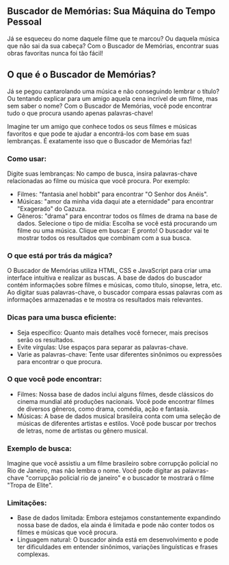 ## Buscador de Memórias: Sua Máquina do Tempo Pessoal

Já se esqueceu do nome daquele filme que te marcou? Ou daquela música que não sai da sua cabeça? Com o Buscador de Memórias, encontrar suas obras favoritas nunca foi tão       fácil!
    
## O que é o Buscador de Memórias?

Já se pegou cantarolando uma música e não conseguindo lembrar o título? Ou tentando explicar para um amigo aquela cena incrível de um filme, mas sem saber o nome? Com o        Buscador de Memórias, você pode encontrar tudo o que procura usando apenas palavras-chave!

Imagine ter um amigo que conhece todos os seus filmes e músicas favoritos e que pode te ajudar a encontrá-los com base em suas lembranças. É exatamente isso que o Buscador     de Memórias faz!

### Como usar:
Digite suas lembranças: No campo de busca, insira palavras-chave relacionadas ao filme ou música que você procura. Por exemplo:
- Filmes: "fantasia anel hobbit" para encontrar "O Senhor dos Anéis".
- Músicas: "amor da minha vida daqui ate a eternidade" para encontrar "Exagerado" do Cazuza.
- Gêneros: "drama" para encontrar todos os filmes de drama na base de dados.
    Selecione o tipo de mídia: Escolha se você está procurando um filme ou uma música.
    Clique em buscar: E pronto! O buscador vai te mostrar todos os resultados que combinam com a sua busca.

### O que está por trás da mágica?

O Buscador de Memórias utiliza HTML, CSS e JavaScript para criar uma interface intuitiva e realizar as buscas. A base de dados do buscador contém informações sobre filmes e músicas, como título, sinopse, letra, etc. Ao digitar suas palavras-chave, o buscador compara essas palavras com as informações armazenadas e te mostra os resultados mais relevantes.

### Dicas para uma busca eficiente:

   - Seja específico: Quanto mais detalhes você fornecer, mais precisos serão os resultados.
   - Evite vírgulas: Use espaços para separar as palavras-chave.
   - Varie as palavras-chave: Tente usar diferentes sinônimos ou expressões para encontrar o que procura.

### O que você pode encontrar:

   - Filmes: Nossa base de dados inclui alguns filmes, desde clássicos do cinema mundial até produções nacionais. Você pode encontrar filmes de diversos gêneros, como drama, comédia, ação e fantasia.
   - Músicas: A base de dados musical brasileira conta com uma seleção de músicas de diferentes artistas e estilos. Você pode buscar por trechos de letras, nome de artistas ou gênero musical.

### Exemplo de busca:

Imagine que você assistiu a um filme brasileiro sobre corrupção policial no Rio de Janeiro, mas não lembra o nome. Você pode digitar as palavras-chave "corrupção policial rio de janeiro" e o buscador te mostrará o filme "Tropa de Elite".

### Limitações:

   - Base de dados limitada: Embora estejamos constantemente expandindo nossa base de dados, ela ainda é limitada e pode não conter todos os filmes e músicas que você procura.
   - Linguagem natural: O buscador ainda está em desenvolvimento e pode ter dificuldades em entender sinônimos, variações linguísticas e frases complexas.
